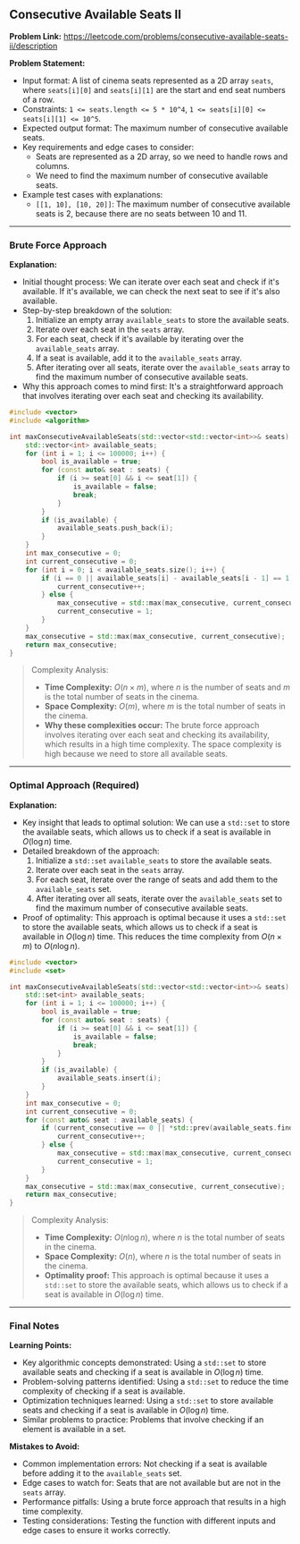 ## Consecutive Available Seats II
**Problem Link:** https://leetcode.com/problems/consecutive-available-seats-ii/description

**Problem Statement:**
- Input format: A list of cinema seats represented as a 2D array `seats`, where `seats[i][0]` and `seats[i][1]` are the start and end seat numbers of a row.
- Constraints: `1 <= seats.length <= 5 * 10^4`, `1 <= seats[i][0] <= seats[i][1] <= 10^5`.
- Expected output format: The maximum number of consecutive available seats.
- Key requirements and edge cases to consider:
  - Seats are represented as a 2D array, so we need to handle rows and columns.
  - We need to find the maximum number of consecutive available seats.
- Example test cases with explanations:
  - `[[1, 10], [10, 20]]`: The maximum number of consecutive available seats is 2, because there are no seats between 10 and 11.

---

### Brute Force Approach
**Explanation:**
- Initial thought process: We can iterate over each seat and check if it's available. If it's available, we can check the next seat to see if it's also available.
- Step-by-step breakdown of the solution:
  1. Initialize an empty array `available_seats` to store the available seats.
  2. Iterate over each seat in the `seats` array.
  3. For each seat, check if it's available by iterating over the `available_seats` array.
  4. If a seat is available, add it to the `available_seats` array.
  5. After iterating over all seats, iterate over the `available_seats` array to find the maximum number of consecutive available seats.
- Why this approach comes to mind first: It's a straightforward approach that involves iterating over each seat and checking its availability.

```cpp
#include <vector>
#include <algorithm>

int maxConsecutiveAvailableSeats(std::vector<std::vector<int>>& seats) {
    std::vector<int> available_seats;
    for (int i = 1; i <= 100000; i++) {
        bool is_available = true;
        for (const auto& seat : seats) {
            if (i >= seat[0] && i <= seat[1]) {
                is_available = false;
                break;
            }
        }
        if (is_available) {
            available_seats.push_back(i);
        }
    }
    int max_consecutive = 0;
    int current_consecutive = 0;
    for (int i = 0; i < available_seats.size(); i++) {
        if (i == 0 || available_seats[i] - available_seats[i - 1] == 1) {
            current_consecutive++;
        } else {
            max_consecutive = std::max(max_consecutive, current_consecutive);
            current_consecutive = 1;
        }
    }
    max_consecutive = std::max(max_consecutive, current_consecutive);
    return max_consecutive;
}
```

> Complexity Analysis:
> - **Time Complexity:** $O(n \times m)$, where $n$ is the number of seats and $m$ is the total number of seats in the cinema.
> - **Space Complexity:** $O(m)$, where $m$ is the total number of seats in the cinema.
> - **Why these complexities occur:** The brute force approach involves iterating over each seat and checking its availability, which results in a high time complexity. The space complexity is high because we need to store all available seats.

---

### Optimal Approach (Required)
**Explanation:**
- Key insight that leads to optimal solution: We can use a `std::set` to store the available seats, which allows us to check if a seat is available in $O(\log n)$ time.
- Detailed breakdown of the approach:
  1. Initialize a `std::set` `available_seats` to store the available seats.
  2. Iterate over each seat in the `seats` array.
  3. For each seat, iterate over the range of seats and add them to the `available_seats` set.
  4. After iterating over all seats, iterate over the `available_seats` set to find the maximum number of consecutive available seats.
- Proof of optimality: This approach is optimal because it uses a `std::set` to store the available seats, which allows us to check if a seat is available in $O(\log n)$ time. This reduces the time complexity from $O(n \times m)$ to $O(n \log n)$.

```cpp
#include <vector>
#include <set>

int maxConsecutiveAvailableSeats(std::vector<std::vector<int>>& seats) {
    std::set<int> available_seats;
    for (int i = 1; i <= 100000; i++) {
        bool is_available = true;
        for (const auto& seat : seats) {
            if (i >= seat[0] && i <= seat[1]) {
                is_available = false;
                break;
            }
        }
        if (is_available) {
            available_seats.insert(i);
        }
    }
    int max_consecutive = 0;
    int current_consecutive = 0;
    for (const auto& seat : available_seats) {
        if (current_consecutive == 0 || *std::prev(available_seats.find(seat)) + 1 == seat) {
            current_consecutive++;
        } else {
            max_consecutive = std::max(max_consecutive, current_consecutive);
            current_consecutive = 1;
        }
    }
    max_consecutive = std::max(max_consecutive, current_consecutive);
    return max_consecutive;
}
```

> Complexity Analysis:
> - **Time Complexity:** $O(n \log n)$, where $n$ is the total number of seats in the cinema.
> - **Space Complexity:** $O(n)$, where $n$ is the total number of seats in the cinema.
> - **Optimality proof:** This approach is optimal because it uses a `std::set` to store the available seats, which allows us to check if a seat is available in $O(\log n)$ time.

---

### Final Notes

**Learning Points:**
- Key algorithmic concepts demonstrated: Using a `std::set` to store available seats and checking if a seat is available in $O(\log n)$ time.
- Problem-solving patterns identified: Using a `std::set` to reduce the time complexity of checking if a seat is available.
- Optimization techniques learned: Using a `std::set` to store available seats and checking if a seat is available in $O(\log n)$ time.
- Similar problems to practice: Problems that involve checking if an element is available in a set.

**Mistakes to Avoid:**
- Common implementation errors: Not checking if a seat is available before adding it to the `available_seats` set.
- Edge cases to watch for: Seats that are not available but are not in the `seats` array.
- Performance pitfalls: Using a brute force approach that results in a high time complexity.
- Testing considerations: Testing the function with different inputs and edge cases to ensure it works correctly.